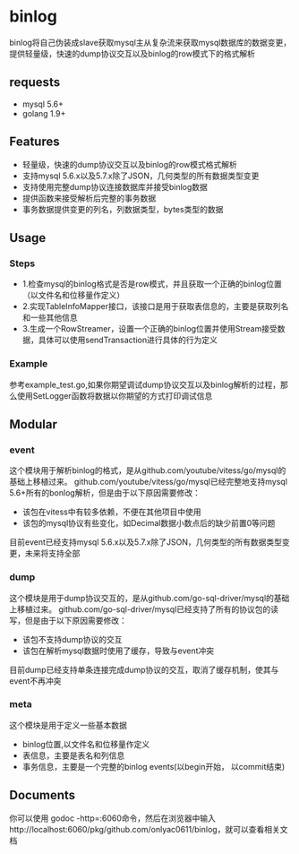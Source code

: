 # binlog
binlog将自己伪装成slave获取mysql主从复杂流来获取mysql数据库的数据变更，提供轻量级，快速的dump协议交互以及binlog的row模式下的格式解析

## requests
+ mysql 5.6+
+ golang 1.9+

## Features
+ 轻量级，快速的dump协议交互以及binlog的row模式格式解析
+ 支持mysql 5.6.x以及5.7.x除了JSON，几何类型的所有数据类型变更
+ 支持使用完整dump协议连接数据库并接受binlog数据
+ 提供函数来接受解析后完整的事务数据
+ 事务数据提供变更的列名，列数据类型，bytes类型的数据

## Usage
### Steps
+ 1.检查mysql的binlog格式是否是row模式，并且获取一个正确的binlog位置（以文件名和位移量作定义）
+ 2.实现TableInfoMapper接口，该接口是用于获取表信息的，主要是获取列名和一些其他信息
+ 3.生成一个RowStreamer，设置一个正确的binlog位置并使用Stream接受数据，具体可以使用sendTransaction进行具体的行为定义

### Example
参考example_test.go,如果你期望调试dump协议交互以及binlog解析的过程，那么使用SetLogger函数将数据以你期望的方式打印调试信息

## Modular
### event
这个模块用于解析binlog的格式，是从github.com/youtube/vitess/go/mysql的基础上移植过来。
github.com/youtube/vitess/go/mysql已经完整地支持mysql 5.6+所有的bonlog解析，但是由于以下原因需要修改：
+ 该包在vitess中有较多依赖，不便在其他项目中使用
+ 该包的mysql协议有些变化，如Decimal数据小数点后的缺少前置0等问题

目前event已经支持mysql 5.6.x以及5.7.x除了JSON，几何类型的所有数据类型变更，未来将支持全部

### dump
这个模块是用于dump协议交互的，是从github.com/go-sql-driver/mysql的基础上移植过来。
github.com/go-sql-driver/mysql已经支持了所有的协议包的读写，但是由于以下原因需要修改：
+ 该包不支持dump协议的交互
+ 该包在解析mysql数据时使用了缓存，导致与event冲突

目前dump已经支持单条连接完成dump协议的交互，取消了缓存机制，使其与event不再冲突

### meta
这个模块是用于定义一些基本数据
+ binlog位置,以文件名和位移量作定义
+ 表信息，主要是表名和列信息
+ 事务信息，主要是一个完整的binlog events(以begin开始， 以commit结束)

## Documents
你可以使用 godoc -http=:6060命令，然后在浏览器中输入http://localhost:6060/pkg/github.com/onlyac0611/binlog，就可以查看相关文档 
